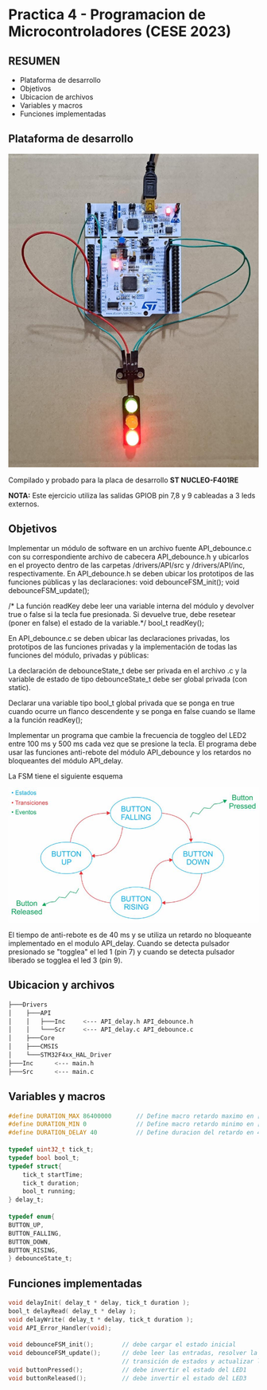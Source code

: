 # Practica 4 - Programacion de Microcontroladores (CESE 2023)

## RESUMEN
- Plataforma de desarrollo 
- Objetivos
- Ubicacion de archivos
- Variables y macros
- Funciones implementadas

## Plataforma de desarrollo
![alt text](PlacaF401RE_Pract4.jpeg "Placa")

Compilado y probado para la placa de desarrollo **ST NUCLEO-F401RE**

**NOTA:** Este ejercicio utiliza las salidas GPIOB pin 7,8 y 9 cableadas a 3 leds externos.

## Objetivos

Implementar un módulo de software en un archivo fuente API_debounce.c con su correspondiente archivo de cabecera API_debounce.h y ubicarlos en el proyecto dentro de  las carpetas /drivers/API/src y /drivers/API/inc, respectivamente.
En API_debounce.h se deben ubicar los prototipos de las funciones públicas y las declaraciones:
void debounceFSM_init();
void debounceFSM_update();

/* La función readKey debe leer una variable interna del módulo y devolver true o false si la tecla fue presionada.  Si devuelve true, debe resetear (poner en false) el estado de la variable.*/
bool_t readKey();

En API_debounce.c se deben ubicar las declaraciones privadas, los prototipos de las funciones privadas y la implementación de todas las funciones del módulo, privadas y públicas:

La declaración de debounceState_t debe ser privada en el archivo .c y la variable de estado de tipo debounceState_t debe ser global privada (con static).

Declarar una variable tipo bool_t global privada que se ponga en true cuando ocurre un flanco descendente y se ponga en false cuando se llame a la función readKey();

Implementar un programa que cambie la frecuencia de toggleo del LED2 entre 100 ms y 500 ms cada vez que se presione la tecla.  El programa debe usar las funciones anti-rebote del módulo API_debounce y los retardos no bloqueantes del módulo API_delay.

La FSM tiene el siguiente esquema

![alt text](FSM_Pract4.jpg "FSM")
 
El tiempo de anti-rebote es de 40 ms y se utiliza un retardo no bloqueante implementado en el modulo API_delay.
Cuando se detecta pulsador presionado se "togglea" el led 1 (pin 7) y cuando se detecta pulsador liberado
se togglea el led 3 (pin 9). 

## Ubicacion y archivos
```bash
├───Drivers
│    ├───API
│    │   ├───Inc     <--- API_delay.h API_debounce.h
│    │   └───Scr     <--- API_delay.c API_debounce.c
│    ├───Core
│    ├───CMSIS
│    └───STM32F4xx_HAL_Driver
├───Inc      <--- main.h
├───Src      <--- main.c
```

## Variables y macros
```C
#define DURATION_MAX 86400000		// Define macro retardo maximo en [ms], equivale a un dia
#define DURATION_MIN 0				// Define macro retardo minimo en [ms], cero
#define DURATION_DELAY 40           // Define duracion del retardo en 40 ms

typedef uint32_t tick_t;
typedef bool bool_t;
typedef struct{				
	tick_t startTime;			
	tick_t duration;				
	bool_t running;				
} delay_t;

typedef enum{
BUTTON_UP,
BUTTON_FALLING,
BUTTON_DOWN,
BUTTON_RISING,
} debounceState_t;
```

## Funciones implementadas
```C
void delayInit( delay_t * delay, tick_t duration );
bool_t delayRead( delay_t * delay );
void delayWrite( delay_t * delay, tick_t duration );
void API_Error_Handler(void);

void debounceFSM_init();		// debe cargar el estado inicial
void debounceFSM_update();		// debe leer las entradas, resolver la lógica de
								// transición de estados y actualizar las salidas
void buttonPressed();			// debe invertir el estado del LED1
void buttonReleased();			// debe invertir el estado del LED3
```

